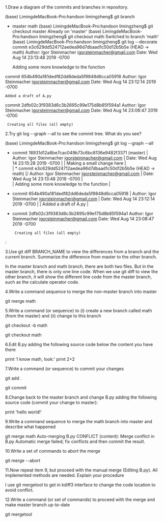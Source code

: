 1.Draw a diagram of the commits and branches in repository.

(base) LimingdeMacBook-Pro:handson limingzheng$ git branch
* master
  math
(base) LimingdeMacBook-Pro:handson limingzheng$ git checkout master
Already on 'master'
(base) LimingdeMacBook-Pro:handson limingzheng$ git checkout math
Switched to branch 'math'
(base) LimingdeMacBook-Pro:handson limingzheng$ git log --decorate
commit e3c629dd524712aedea96d7dbaad1c50d12b5b5e (HEAD -> math)
Author: Igor Steinmacher <igorsteinmacher@gmail.com>
Date:   Wed Aug 14 23:13:48 2019 -0700

    Adding some more knowledge to the function

commit 654b490a181dedf82dd6deda5f9848d6cca05918
Author: Igor Steinmacher <igorsteinmacher@gmail.com>
Date:   Wed Aug 14 23:12:14 2019 -0700

    Added a draft of A.py

commit 2dfb02c3f9383d6c3b2695c99e175d8b85f594a1
Author: Igor Steinmacher <igorsteinmacher@gmail.com>
Date:   Wed Aug 14 23:08:47 2019 -0700

     Creating all files (all empty)
     

2.Try git log --graph --all to see the commit tree. What do you see?

(base) LimingdeMacBook-Pro:handson limingzheng$ git log --graph --all 
* commit 18931d12a8be7cac049b73c6bc8136e9482f3371 (master)
| Author: Igor Steinmacher <igorsteinmacher@gmail.com>
| Date:   Wed Aug 14 23:15:28 2019 -0700
| 
|     Making a small change here
|   
| * commit e3c629dd524712aedea96d7dbaad1c50d12b5b5e (HEAD -> math)
|/  Author: Igor Steinmacher <igorsteinmacher@gmail.com>
|   Date:   Wed Aug 14 23:13:48 2019 -0700
|   
|       Adding some more knowledge to the function
| 
* commit 654b490a181dedf82dd6deda5f9848d6cca05918
| Author: Igor Steinmacher <igorsteinmacher@gmail.com>
| Date:   Wed Aug 14 23:12:14 2019 -0700
| 
|     Added a draft of A.py
| 
* commit 2dfb02c3f9383d6c3b2695c99e175d8b85f594a1
  Author: Igor Steinmacher <igorsteinmacher@gmail.com>
  Date:   Wed Aug 14 23:08:47 2019 -0700
  
       Creating all files (all empty)
:

3.Use git diff BRANCH_NAME to view the differences from a branch and the current branch. Summarize the difference from master to the other branch.

In the master branch and math branch, there are both two files. But in the master branch, there is only one line code. 
When we use git diff to view the other branch, it will show the different line code from the master branch, such as the calculate operator code. 

4.Write a command sequence to merge the non-master branch into master

git merge math

5.Write a command (or sequence) to (i) create a new branch called math (from the master) and (ii) change to this branch

git checkout -b math

git checkout math

6.Edit B.py adding the following source code below the content you have there

print 'I know math, look:'
print 2+2

7.Write a command (or sequence) to commit your changes

git add .

git commit

8.Change back to the master branch and change B.py adding the following source code (commit your change to master):

print 'hello world!'

9.Write a command sequence to merge the math branch into master and describe what happened

git merge math
Auto-merging B.py
CONFLICT (content): Merge conflict in B.py
Automatic merge failed; fix conflicts and then commit the result.

10.Write a set of commands to abort the merge

git merge --abort

11.Now repeat item 9, but proceed with the manual merge (Editing B.py). All implemented methods are needed. Explain your procedure

I use git mergetool to get in kdiff3 interface to change the code location to avoid conflict.

12.Write a command (or set of commands) to proceed with the merge and make master branch up-to-date

git mergetool

